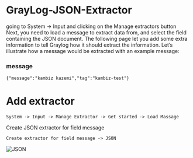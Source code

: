 # GrayLog-JSON-Extractor
going to System -> Input and clicking on the Manage extractors button Next, you need to load a message to extract data from, and select the field containing the JSON document. The following page let you add some extra information to tell Graylog how it should extract the information. Let’s illustrate how a message would be extracted with an example message:
### message
```
{"message":"kambiz kazemi","tag":"kambiz-test"}
```
# Add extractor
```
System -> Input -> Manage Extractor -> Get started -> Load Massage
```
Create JSON extractor for field message
```
Create extractor for field message -> JSON
 ```
![JSON](https://user-images.githubusercontent.com/36330171/64695131-ad663500-d4b0-11e9-9c23-52c7db16ea1e.jpg)
